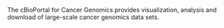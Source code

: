 The cBioPortal for Cancer Genomics provides visualization, analysis and download of large-scale cancer genomics data sets.
